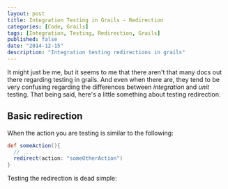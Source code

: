```yaml
---
layout: post 
title: Integration Testing in Grails - Redirection
categories: [Code, Grails]
tags: [Integration, Testing, Redirection, Grails]
published: false
date: "2014-12-15"
description: "Integration testing redirections in grails"
---
```


<p class="message">It might just be me, but it seems to me that there aren't that many docs out there regarding testing in grails. And even when there are, they tend to be very confusing regarding the differences between <em>integration</em> and <em>unit</em> testing. That being said, here's a little something about testing redirection.</p>

## Basic redirection

When the action you are testing is similar to the following:

```` groovy
def someAction(){
  // ...
  redirect(action: "someOtherAction")
}
````

Testing the redirection is dead simple:

````groovy

